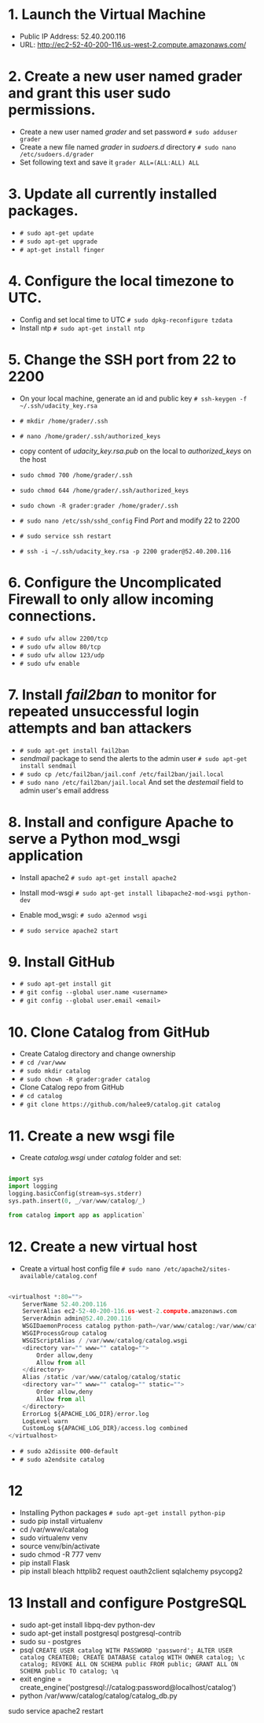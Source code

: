 # 1\. Launch the Virtual Machine

- Public IP Address: 52.40.200.116
- URL: <http://ec2-52-40-200-116.us-west-2.compute.amazonaws.com/>

# 2\. Create a new user named grader and grant this user sudo permissions.

- Create a new user named _grader_ and set password `# sudo adduser grader`
- Create a new file named _grader_ in _sudoers.d_ directory `# sudo nano /etc/sudoers.d/grader`
- Set following text and save it `grader ALL=(ALL:ALL) ALL`

# 3\. Update all currently installed packages.

- `# sudo apt-get update`
- `# sudo apt-get upgrade`
- `# apt-get install finger`

# 4\. Configure the local timezone to UTC.

- Config and set local time to UTC `# sudo dpkg-reconfigure tzdata`
- Install ntp `# sudo apt-get install ntp`

# 5\. Change the SSH port from 22 to 2200

- On your local machine, generate an id and public key `# ssh-keygen -f ~/.ssh/udacity_key.rsa`
- `# mkdir /home/grader/.ssh`
- `# nano /home/grader/.ssh/authorized_keys`
- copy content of _udacity_key.rsa.pub_ on the local to _authorized_keys_ on the host
- `sudo chmod 700 /home/grader/.ssh`
- `sudo chmod 644 /home/grader/.ssh/authorized_keys`
- `sudo chown -R grader:grader /home/grader/.ssh`

- `# sudo nano /etc/ssh/sshd_config` Find _Port_ and modify 22 to 2200

- `# sudo service ssh restart`

- `# ssh -i ~/.ssh/udacity_key.rsa -p 2200 grader@52.40.200.116`

# 6\. Configure the Uncomplicated Firewall to only allow incoming connections.

- `# sudo ufw allow 2200/tcp`
- `# sudo ufw allow 80/tcp`
- `# sudo ufw allow 123/udp`
- `# sudo ufw enable`

# 7\. Install _fail2ban_ to monitor for repeated unsuccessful login attempts and ban attackers

- `# sudo apt-get install fail2ban`
- _sendmail_ package to send the alerts to the admin user `# sudo apt-get install sendmail`
- `# sudo cp /etc/fail2ban/jail.conf /etc/fail2ban/jail.local`
- `# sudo nano /etc/fail2ban/jail.local` And set the _destemail_ field to admin user's email address

# 8\. Install and configure Apache to serve a Python mod_wsgi application

- Install apache2 `# sudo apt-get install apache2`

- Install mod-wsgi `# sudo apt-get install libapache2-mod-wsgi python-dev`

- Enable mod_wsgi: `# sudo a2enmod wsgi`

- `# sudo service apache2 start`

# 9\. Install GitHub

- `# sudo apt-get install git`
- `# git config --global user.name <username>`
- `# git config --global user.email <email>`

# 10\. Clone Catalog from GitHub

- Create Catalog directory and change ownership
- `# cd /var/www`
- `# sudo mkdir catalog`
- `# sudo chown -R grader:grader catalog`
- Clone Catalog repo from GitHub
- `# cd catalog`
- `# git clone https://github.com/halee9/catalog.git catalog`

# 11\. Create a new wsgi file

- Create _catalog.wsgi_ under _catalog_ folder and set:

```python

import sys
import logging
logging.basicConfig(stream=sys.stderr)
sys.path.insert(0, _/var/www/catalog/_)

from catalog import app as application`
```

# 12\. Create a new virtual host

- Create a virtual host config file `# sudo nano /etc/apache2/sites-available/catalog.conf`

```python

<virtualhost *:80="">
    ServerName 52.40.200.116
    ServerAlias ec2-52-40-200-116.us-west-2.compute.amazonaws.com
    ServerAdmin admin@52.40.200.116
    WSGIDaemonProcess catalog python-path=/var/www/catalog:/var/www/catalog/venv/lib/python2.7/site-packages
    WSGIProcessGroup catalog
    WSGIScriptAlias / /var/www/catalog/catalog.wsgi
    <directory var="" www="" catalog="">
        Order allow,deny
        Allow from all
    </directory>
    Alias /static /var/www/catalog/catalog/static
    <directory var="" www="" catalog="" static="">
        Order allow,deny
        Allow from all
    </directory>
    ErrorLog ${APACHE_LOG_DIR}/error.log
    LogLevel warn
    CustomLog ${APACHE_LOG_DIR}/access.log combined
</virtualhost>
```

- `# sudo a2dissite 000-default`
- `# sudo a2endsite catalog`

# 12

- Installing Python packages `# sudo apt-get install python-pip`
- sudo pip install virtualenv
- cd /var/www/catalog
- sudo virtualenv venv
- source venv/bin/activate
- sudo chmod -R 777 venv
- pip install Flask
- pip install bleach httplib2 request oauth2client sqlalchemy psycopg2

# 13 Install and configure PostgreSQL

- sudo apt-get install libpq-dev python-dev
- sudo apt-get install postgresql postgresql-contrib
- sudo su - postgres
- psql `CREATE USER catalog WITH PASSWORD 'password'; ALTER USER catalog CREATEDB; CREATE DATABASE catalog WITH OWNER catalog; \c catalog; REVOKE ALL ON SCHEMA public FROM public; GRANT ALL ON SCHEMA public TO catalog; \q`
- exit engine = create_engine('postgresql://catalog:password@localhost/catalog')
- python /var/www/catalog/catalog/catalog_db.py

sudo service apache2 restart
